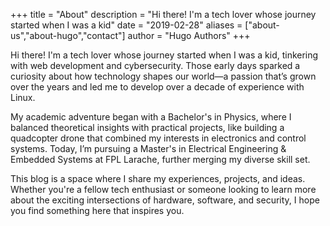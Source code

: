 +++
title = "About"
description = "Hi there! I'm a tech lover whose journey started when I was a kid"
date = "2019-02-28"
aliases = ["about-us","about-hugo","contact"]
author = "Hugo Authors"
+++

Hi there! I\'m a tech lover whose journey started when I was a kid, tinkering with web development and cybersecurity. Those early days sparked a curiosity about how technology shapes our world—a passion that’s grown over the years and led me to develop over a decade of experience with Linux.

My academic adventure began with a Bachelor's in Physics, where I balanced theoretical insights with practical projects, like building a quadcopter drone that combined my interests in electronics and control systems. Today, I’m pursuing a Master's in Electrical Engineering & Embedded Systems at FPL Larache, further merging my diverse skill set.

This blog is a space where I share my experiences, projects, and ideas. Whether you're a fellow tech enthusiast or someone looking to learn more about the exciting intersections of hardware, software, and security, I hope you find something here that inspires you.
